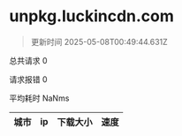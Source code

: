 
  # unpkg.luckincdn.com

  > 更新时间 2025-05-08T00:49:44.631Z
  
  总共请求 0

  请求报错 0

  平均耗时 NaNms

|城市|ip|下载大小|速度|
|-----|----------|---|---|

  